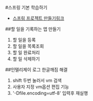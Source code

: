 #스프링 기본 학습하기

- [스프링 프로젝트 만들기링크](https://start.spring.io)

##할 일을 기록하는 앱 만들기
1. 할 일을 등록
2. 할 일을 목록조회
3. 할 일 완료처리
4. 할 일 삭제하기

##인텔리제이 로그 한글깨짐 해결
1. shift 두번 눌러서 vm 검색
2. 사용자 지정 vm옵션 편집 기능
3. '-Dfile.encoding=utf-8' 입력후 재실행